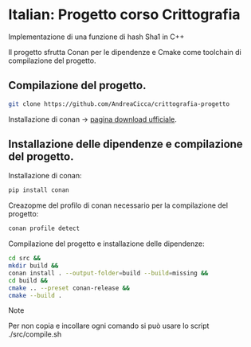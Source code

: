 # Italian: Progetto corso Crittografia 

Implementazione di una funzione di hash Sha1 in C++

Il progetto sfrutta Conan per le dipendenze e Cmake come toolchain di compilazione del progetto.

## Compilazione del progetto.

```bash
git clone https://github.com/AndreaCicca/crittografia-progetto
```

Installazione di conan -> [pagina download ufficiale](https://conan.io/downloads).

## Installazione delle dipendenze e compilazione del progetto.

Installazione di conan:

```bash
pip install conan
```

Creazopme del profilo di conan necessario per la compilazione del progetto:

```bash
conan profile detect
```

Compilazione del progetto e installazione delle dipendenze:

```bash
cd src &&
mkdir build &&
conan install . --output-folder=build --build=missing &&
cd build &&
cmake .. --preset conan-release &&
cmake --build .
```

> [!NOTE]
> Per non copia e incollare ogni comando si può usare lo script ./src/compile.sh 